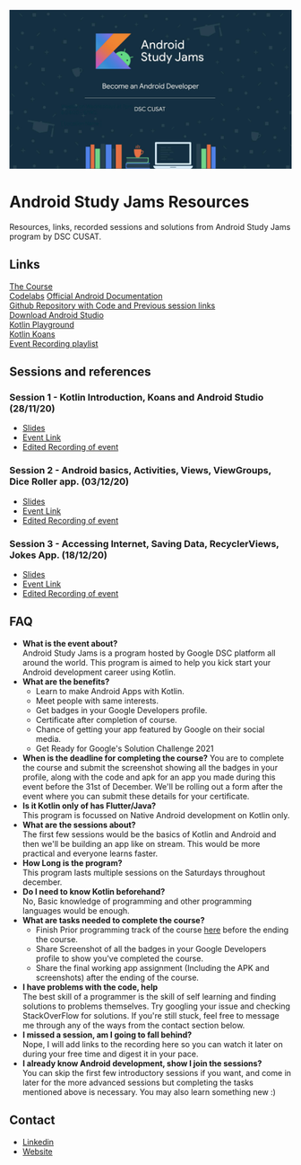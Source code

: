 ![](./assets/Banner.jpg)
# Android Study Jams Resources
Resources, links, recorded sessions and solutions from Android Study Jams program by DSC CUSAT.

## Links
[The Course](https://g.co/android/studyjams)  
[Codelabs](codelabs.developers.google.com)
[Official Android Documentation](developer.android.com)   
[Github Repository with Code and Previous session links](https://github.com/DSCCUSAT/Android-Study-Jams-Resources)   
[Download Android Studio](developer.android.com/studio)  
[Kotlin Playground](play.kotlinlang.org)  
[Kotlin Koans](play.kotlinlang.org/koans/overview)  
[Event Recording playlist](https://www.youtube.com/playlist?list=PL8nhXta-RFnaBSIThL8ukNUmzxRXh8YgP)

## Sessions and references

### Session 1 - Kotlin Introduction, Koans and Android Studio (28/11/20)
- [Slides](https://docs.google.com/presentation/d/1OPBYkuMV2E_xey0hvmBe08-eGWSsWlh-ZzQxk7TP6Io/edit?usp=sharing)
- [Event Link](https://dsc.community.dev/events/details/developer-student-clubs-cochin-university-of-science-and-technology-presents-android-study-jams/#/)
- [Edited Recording of event](https://youtu.be/na9s_O8fFdA)

### Session 2 - Android basics, Activities, Views, ViewGroups, Dice Roller app. (03/12/20)
- [Slides](https://docs.google.com/presentation/d/1PC7EZQMV5Pv6MATj1lU4LY7HXUaQ61YBA-qdifzo1m8/edit?usp=sharing)
- [Event Link](https://dsc.community.dev/events/details/developer-student-clubs-cochin-university-of-science-and-technology-presents-android-study-jams-ii/#/)
- [Edited Recording of event](https://youtu.be/PqlzD3pIqp4)
  
### Session 3 - Accessing Internet, Saving Data, RecyclerViews, Jokes App. (18/12/20)
- [Slides](https://docs.google.com/presentation/d/1M2d-GUiuKJNGb5LE-yPk7p5zfW6F3hV6nDFALQo0AqU/edit?usp=sharing)
- [Event Link](https://dsc.community.dev/events/details/developer-student-clubs-cochin-university-of-science-and-technology-presents-android-study-jams-iii/#/)
- [Edited Recording of event](https://youtu.be/i1XyqXEI890)

## FAQ
- **What is the event about?**  
    Android Study Jams is a program hosted by Google DSC platform all around the world. This program is aimed to help you kick start your Android development career using Kotlin.
- **What are the benefits?**  
    * Learn to make Android Apps with Kotlin.
    * Meet people with same interests.
    * Get badges in your Google Developers profile.
    * Certificate after completion of course.
    * Chance of getting your app featured by Google on their social media.
    * Get Ready for Google's Solution Challenge 2021
- **When is the deadline for completing the course?**
    You are to complete the course and submit the screenshot showing all the badges in your profile, along with the code and apk for an app you made during this event before the 31st of December. We'll be rolling out a form after the event where you can submit these details for your certificate.
- **Is it Kotlin only of has Flutter/Java?**  
    This program is focussed on Native Android development on Kotlin only.
- **What are the sessions about?**  
    The first few sessions would be the basics of Kotlin and Android and then we'll be building an app like on stream. This would be more practical and everyone learns faster.
- **How Long is the program?**  
    This program lasts multiple sessions on the Saturdays throughout december.
- **Do I need to know Kotlin beforehand?**  
    No, Basic knowledge of programming and other programming languages would be enough.
- **What are tasks needed to complete the course?**  
    * Finish Prior programming track of the course [here](https://g.co/android/studyjams) before the ending the course.
    * Share Screenshot of all the badges in your Google Developers profile to show you've completed the course.
    * Share the final working app assignment (Including the APK and screenshots) after the ending of the course.
- **I have problems with the code, help**  
    The best skill of a programmer is the skill of self learning and finding solutions to problems themselves. Try googling your issue and checking StackOverFlow for solutions. If you're still stuck, feel free to message me through any of the ways from the contact section below.
- **I missed a session, am I going to fall behind?**  
    Nope, I will add links to the recording here so you can watch it later on during your free time and digest it in your pace. 
- **I already know Android development, show I join the sessions?**  
    You can skip the first few introductory sessions if you want, and come in later for the more advanced sessions but completing the tasks mentioned above is necessary. You may also learn something new :)

## Contact
- [Linkedin](https://www.linkedin.com/in/cybershark/)
- [Website](https://sarath.is-a.dev/)


